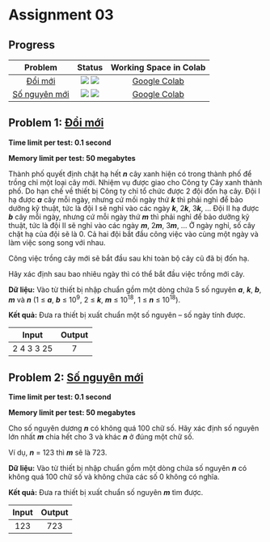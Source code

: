 # Assignment 03

## Progress
| Problem | Status | Working Space in Colab |
|:---:|:---:|:--:|
| [Đổi mới](https://khmt.uit.edu.vn/wecode/cs112.2021/assignment/5/8) |  ![](https://img.shields.io/badge/progress-100%25-brightgreen) ![](https://img.shields.io/badge/-PASS%20%E2%9C%93-brightgreen) | [Google Colab](https://colab.research.google.com/drive/1H83_QDi8A6Adc3Zs3kCd1Hx5DBwwZcb9?usp=sharing) |
| [Số nguyên mới](https://khmt.uit.edu.vn/wecode/cs112.2021/assignment/5/15) | ![](https://img.shields.io/badge/progress-100%25-brightgreen) ![](https://img.shields.io/badge/-PASS%20%E2%9C%93-brightgreen) | [Google Colab](https://colab.research.google.com/drive/1Oxh7yWjAgKO1EQy-t-M4vdPGd42AZDeJ?usp=sharing) |

## Problem 1: [Đổi mới](https://khmt.uit.edu.vn/wecode/cs112.2021/assignment/5/8)
**Time limit per test: 0.1 second**

**Memory limit per test: 50 megabytes**

Thành phố quyết định chặt hạ hết ***n*** cây xanh hiện có trong thành phố để trồng chỉ một loại cây mới. Nhiệm vụ được giao cho Công ty Cây xanh thành phố. Do hạn chế về thiết bị Công ty chỉ tổ chức được 2 đội đốn hạ cây. Đội I hạ được ***a*** cây mỗi ngày, nhưng cứ mối ngày thứ ***k*** thì phải nghỉ để bảo dưỡng kỹ thuật, tức là đội I sẽ nghỉ vào các ngày ***k***, 2***k***, 3***k***, ... Đội II hạ được ***b*** cây mỗi ngày, nhưng cứ mỗi ngày thứ ***m*** thì phải nghỉ để bảo dưỡng kỹ thuật, tức là đội II sẽ nghỉ vào các ngày ***m***, 2***m***, 3***m***, ... Ở ngày nghỉ, số cây chặt hạ của đội sẽ là 0. Cả hai đội bắt đầu công việc vào cùng một ngày và làm việc song song với nhau.

Công việc trồng cây mới sẽ bắt đầu sau khi toàn bộ cây cũ đã bị đốn hạ.

Hãy xác định sau bao nhiêu ngày thì có thể bắt đầu việc trồng mới cây.

**Dữ liệu:** Vào từ thiết bị nhập chuẩn gồm một dòng chứa 5 số nguyên ***a***, ***k***, ***b***, ***m*** và ***n*** (1 ≤ ***a***, ***b*** ≤ 10<sup>9</sup>, 2 ≤ ***k***, ***m*** ≤ 10<sup>18</sup>, 1 ≤ ***n*** ≤ 10<sup>18</sup>).

**Kết quả:** Đưa ra thiết bị xuất chuẩn một số nguyên – số ngày tính được.

| Input | Output |
|:---:|:---:|
| 2 4 3 3 25 | 7 |


## Problem 2: [Số nguyên mới](https://khmt.uit.edu.vn/wecode/cs112.2021/assignment/5/15)
**Time limit per test: 0.1 second**

**Memory limit per test: 50 megabytes**

Cho số nguyên dương ***n*** có không quá 100 chữ số. Hãy xác định số nguyên lớn nhất ***m*** chia hết cho 3 và khác ***n*** ở đúng một chữ số.

Ví dụ, ***n*** = 123 thì ***m*** sẽ là 723.

**Dữ liệu:** Vào từ thiết bị nhập chuẩn gồm một dòng chứa số nguyên ***n*** có không quá 100 chữ số và không chứa các số 0 không có nghĩa.

**Kết quả:** Đưa ra thiết bị xuất chuẩn số nguyên ***m*** tìm được.

| Input | Output |
|:---:|:---:|
| 123 | 723 |
